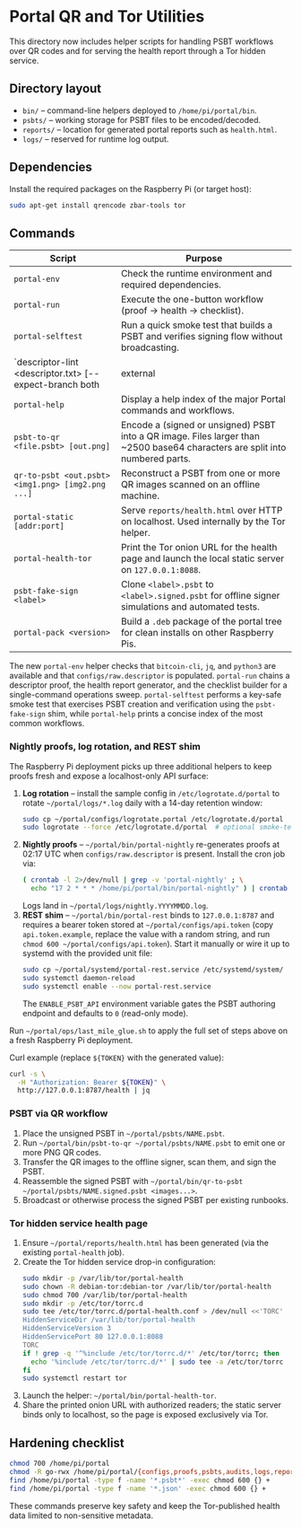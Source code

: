 # Portal QR and Tor Utilities

This directory now includes helper scripts for handling PSBT workflows over QR codes and for serving the health report through a Tor hidden service.

## Directory layout

- `bin/` – command-line helpers deployed to `/home/pi/portal/bin`.
- `psbts/` – working storage for PSBT files to be encoded/decoded.
- `reports/` – location for generated portal reports such as `health.html`.
- `logs/` – reserved for runtime log output.

## Dependencies

Install the required packages on the Raspberry Pi (or target host):

```bash
sudo apt-get install qrencode zbar-tools tor
```

## Commands

| Script | Purpose |
| --- | --- |
| `portal-env` | Check the runtime environment and required dependencies. |
| `portal-run` | Execute the one-button workflow (proof → health → checklist). |
| `portal-selftest` | Run a quick smoke test that builds a PSBT and verifies signing flow without broadcasting. |
| `descriptor-lint <descriptor.txt> [--expect-branch both|external|change] [--min-range N]` | Lint raw descriptors or xpubs before scanning/spending to catch branch/range issues. |
| `portal-help` | Display a help index of the major Portal commands and workflows. |
| `psbt-to-qr <file.psbt> [out.png]` | Encode a (signed or unsigned) PSBT into a QR image. Files larger than ~2500 base64 characters are split into numbered parts. |
| `qr-to-psbt <out.psbt> <img1.png> [img2.png ...]` | Reconstruct a PSBT from one or more QR images scanned on an offline machine. |
| `portal-static [addr:port]` | Serve `reports/health.html` over HTTP on localhost. Used internally by the Tor helper. |
| `portal-health-tor` | Print the Tor onion URL for the health page and launch the local static server on `127.0.0.1:8088`. |
| `psbt-fake-sign <label>` | Clone `<label>.psbt` to `<label>.signed.psbt` for offline signer simulations and automated tests. |
| `portal-pack <version>` | Build a `.deb` package of the portal tree for clean installs on other Raspberry Pis. |

The new `portal-env` helper checks that `bitcoin-cli`, `jq`, and `python3` are available and that `configs/raw.descriptor` is populated. `portal-run` chains a descriptor proof, the health report generator, and the checklist builder for a single-command operations sweep. `portal-selftest` performs a key-safe smoke test that exercises PSBT creation and verification using the `psbt-fake-sign` shim, while `portal-help` prints a concise index of the most common workflows.

### Nightly proofs, log rotation, and REST shim

The Raspberry Pi deployment picks up three additional helpers to keep proofs fresh and
expose a localhost-only API surface:

1. **Log rotation** – install the sample config in `/etc/logrotate.d/portal` to rotate
   `~/portal/logs/*.log` daily with a 14-day retention window:
   ```bash
   sudo cp ~/portal/configs/logrotate.portal /etc/logrotate.d/portal
   sudo logrotate --force /etc/logrotate.d/portal  # optional smoke-test
   ```
2. **Nightly proofs** – `~/portal/bin/portal-nightly` re-generates proofs at
   02:17 UTC when `configs/raw.descriptor` is present. Install the cron job via:
   ```bash
   ( crontab -l 2>/dev/null | grep -v 'portal-nightly' ; \
     echo "17 2 * * * /home/pi/portal/bin/portal-nightly" ) | crontab -
   ```
   Logs land in `~/portal/logs/nightly.YYYYMMDD.log`.
3. **REST shim** – `~/portal/bin/portal-rest` binds to `127.0.0.1:8787` and requires
   a bearer token stored at `~/portal/configs/api.token` (copy
   `api.token.example`, replace the value with a random string, and run
   `chmod 600 ~/portal/configs/api.token`). Start it manually or wire it up to
   systemd with the provided unit file:
   ```bash
   sudo cp ~/portal/systemd/portal-rest.service /etc/systemd/system/
   sudo systemctl daemon-reload
   sudo systemctl enable --now portal-rest.service
   ```
   The `ENABLE_PSBT_API` environment variable gates the PSBT authoring endpoint
   and defaults to `0` (read-only mode).

Run `~/portal/ops/last_mile_glue.sh` to apply the full set of steps above on a
fresh Raspberry Pi deployment.

Curl example (replace `${TOKEN}` with the generated value):

```bash
curl -s \
  -H "Authorization: Bearer ${TOKEN}" \
  http://127.0.0.1:8787/health | jq
```

### PSBT via QR workflow

1. Place the unsigned PSBT in `~/portal/psbts/NAME.psbt`.
2. Run `~/portal/bin/psbt-to-qr ~/portal/psbts/NAME.psbt` to emit one or more PNG QR codes.
3. Transfer the QR images to the offline signer, scan them, and sign the PSBT.
4. Reassemble the signed PSBT with `~/portal/bin/qr-to-psbt ~/portal/psbts/NAME.signed.psbt <images...>`.
5. Broadcast or otherwise process the signed PSBT per existing runbooks.

### Tor hidden service health page

1. Ensure `~/portal/reports/health.html` has been generated (via the existing `portal-health` job).
2. Create the Tor hidden service drop-in configuration:
   ```bash
   sudo mkdir -p /var/lib/tor/portal-health
   sudo chown -R debian-tor:debian-tor /var/lib/tor/portal-health
   sudo chmod 700 /var/lib/tor/portal-health
   sudo mkdir -p /etc/tor/torrc.d
   sudo tee /etc/tor/torrc.d/portal-health.conf > /dev/null <<'TORC'
   HiddenServiceDir /var/lib/tor/portal-health
   HiddenServiceVersion 3
   HiddenServicePort 80 127.0.0.1:8088
   TORC
   if ! grep -q '^%include /etc/tor/torrc.d/*' /etc/tor/torrc; then
     echo '%include /etc/tor/torrc.d/*' | sudo tee -a /etc/tor/torrc
   fi
   sudo systemctl restart tor
   ```
3. Launch the helper: `~/portal/bin/portal-health-tor`.
4. Share the printed onion URL with authorized readers; the static server binds only to localhost, so the page is exposed exclusively via Tor.

## Hardening checklist

```bash
chmod 700 /home/pi/portal
chmod -R go-rwx /home/pi/portal/{configs,proofs,psbts,audits,logs,reports}
find /home/pi/portal -type f -name '*.psbt*' -exec chmod 600 {} +
find /home/pi/portal -type f -name '*.json' -exec chmod 600 {} +
```

These commands preserve key safety and keep the Tor-published health data limited to non-sensitive metadata.
